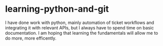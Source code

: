 # learning-python-and-git
I have done work with python, mainly automation of ticket workflows and integrating it with relevant APIs, but I always have to spend time on basic documentation. I am hoping that learning the fundamentals will allow me to do more, more efficently.